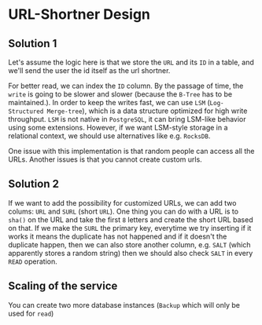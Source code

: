 # URL-Shortner Design

## Solution 1

Let's assume the logic here is that we store the `URL` and its `ID` in a table, and we'll send the user the id itself as the url shortner.

For better read, we can index the `ID` column. By the passage of time, the `write` is going to be slower and slower (because the `B-Tree` has to be maintained.). In order to keep the writes fast, we can use `LSM` (`Log-Structured Merge-tree`), which is a data structure optimized for high write throughput. `LSM` is not native in `PostgreSQL`, it can bring LSM-like behavior using some extensions. However, if we want LSM-style storage in a relational context, we should use alternatives like e.g. `RocksDB`.

One issue with this implementation is that random people can access all the URLs. Another issues is that you cannot create custom urls.

## Solution 2

If we want to add the possibility for customized URLs, we can add two colums: `URL` and `SURL` (short `URL`). One thing you can do with a URL is to `sha()` on the URL and take the first `8` letters and create the short URL based on that. If we make the `SURL` the primary key, everytime we try inserting if it works it means the duplicate has not happened and if it doesn't the duplicate happen, then we can also store another column, e.g. `SALT` (which apparently stores a random string) then we should also check `SALT` in every `READ` operation.

## Scaling of the service

You can create two more database instances (`Backup` which will only be used for `read`)
